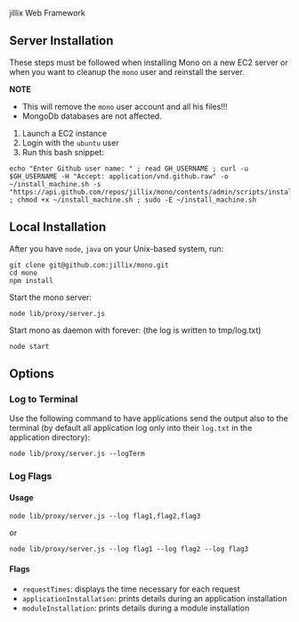 jillix Web Framework

## Server Installation

These steps must be followed when installing Mono on a new EC2 server or when you want to cleanup the `mono` user and reinstall the server.

**NOTE**

* This will remove the `mono` user account and all his files!!!
* MongoDb databases are not affected.

1. Launch a EC2 instance
2. Login with the `ubuntu` user
3. Run this bash snippet:

```
echo "Enter Github user name: " ; read GH_USERNAME ; curl -u $GH_USERNAME -H "Accept: application/vnd.github.raw" -o ~/install_machine.sh -s "https://api.github.com/repos/jillix/mono/contents/admin/scripts/install_machine.sh" ; chmod +x ~/install_machine.sh ; sudo -E ~/install_machine.sh
```

## Local Installation

After you have `node`, `java` on your Unix-based system, run:

```
git clone git@github.com:jillix/mono.git
cd mono
npm install
```

Start the mono server:

```
node lib/proxy/server.js
```

Start mono as daemon with forever: (the log is written to tmp/log.txt)

```
node start
```

## Options

### Log to Terminal

Use the following command to have applications send the output also to the terminal (by default all application log only into their `log.txt` in the application directory):

```
node lib/proxy/server.js --logTerm
```

### Log Flags

#### Usage

```
node lib/proxy/server.js --log flag1,flag2,flag3
```

or

```
node lib/proxy/server.js --log flag1 --log flag2 --log flag3
```

#### Flags

- `requestTimes`: displays the time necessary for each request
- `applicationInstallation`: prints details during an application installation
- `moduleInstallation`: prints details during a module installation

